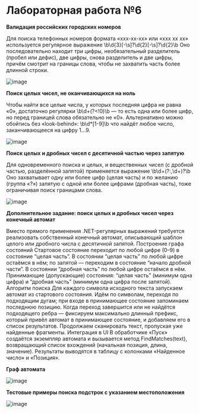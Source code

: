 # Лабораторная работа №6

**Валидация российских городских номеров**

Для поиска телефонных номеров формата «xxx-xx-xx» или «xxx xx xx» используется регулярное выражение
\b\d{3}[-\s]?\d{2}[-\s]?\d{2}\b
Оно последовательно находит три цифры, необязательный разделитель (пробел или дефис), две цифры, снова разделитель и две цифры, причём смотрит на границы слова, чтобы не захватить часть более длинной строки.

![image](https://github.com/user-attachments/assets/5a861b1d-414c-487f-8ea1-95be52077faa)


**Поиск целых чисел, не оканчивающихся на ноль**

Чтобы найти все целые числа, у которых последняя цифра не равна «0», достаточно регулярки
\b\d+(?<!0)\b
— то есть одна или более цифр, но перед границей слова обязательно не «0». Альтернативно можно обойтись без «look-behind»:
\b\d*[1-9]\b
что найдёт любое число, заканчивающееся на цифру 1…9.

![image](https://github.com/user-attachments/assets/a8f68c41-7bfc-42b4-9ca9-189f18d79f86)


**Поиск целых и дробных чисел с десятичной частью через запятую**

Для одновременного поиска и целых, и вещественных чисел (с дробной частью, разделённой запятой) применяется выражение
\b\d+(?:,\d+)?\b
Оно захватывает одну или более цифр (целая часть) и по желанию (группа «?») запятую с одной или более цифрами (дробная часть), тоже ограничивая поиск границами слова.

![image](https://github.com/user-attachments/assets/2530d3cd-1cac-47ee-958a-9efc2206aaff)


**Дополнительное задание: поиск целых и дробных чисел через конечный автомат**

Вместо прямого применения .NET-регулярных выражений требуется реализовать собственный конечный автомат, описывающий шаблон целого или дробного числа с десятичной запятой.
Построение графа состояний
Стартовое состояние переходит по любой цифре (0–9) в состояние “целая часть”.
В состоянии “целая часть” по любой цифре остаёмся в нём; по запятой — переходим в состояние “начало дробной части”.
В состоянии “дробная часть” по любой цифре остаёмся в нём.
Принимающие (допускающие) состояния: “целая часть” (минимум одна цифра) и “дробная часть” (минимум одна цифра после запятой).
Алгоритм поиска
Для каждого символа исходного текста запускаем автомат из стартового состояния.
Идём по символам, переходя по подходящим дугам; при входе в принимающее состояние запоминаем последнюю позицию.
Когда переход завершится или не найдётся подходящего ребра — фиксируем максимально длинный префикс, который привёл автомат в принимающее состояние, и добавляем его в список результатов.
Продолжаем сканировать текст, пропуская уже найденные фрагменты.
Интеграция в UI
В обработчике «Пуск» создаётся экземпляр автомата и вызывается метод FindMatches(text), возвращающий список вхождений (начальная позиция, длина, значение).
Результаты выводятся в таблицу с колонками «Найденное число» и «Позиция».

**Граф автомата**

![image](https://github.com/user-attachments/assets/31fdb1df-30df-47b5-88b0-27d0ac1aff72)

**Тестовые примеры поиска подстрок с указанием местоположения**

![image](https://github.com/user-attachments/assets/3915fa75-1d2e-4ae2-b709-9f11e66d317a)
